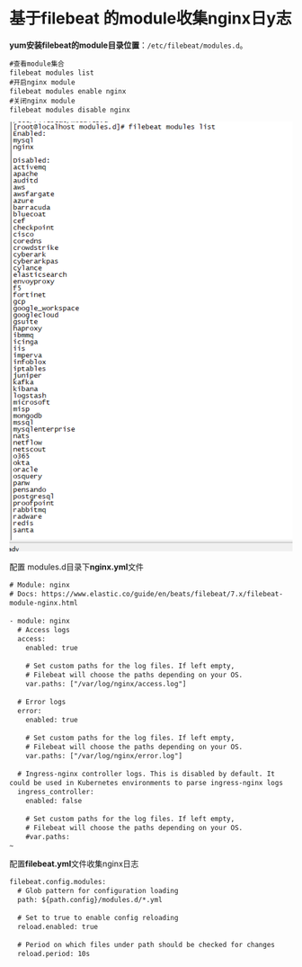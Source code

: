 # 基于filebeat 的module收集nginx日y志

**yum安装filebeat的module目录位置**：`/etc/filebeat/modules.d`。

```
#查看module集合
filebeat modules list 
#开启nginx module
filebeat modules enable nginx
#关闭nginx module
filebeat modules disable nginx
```

![image-20210930113847641](https://raw.githubusercontent.com/Peanut-tdd/Picture/main/image-20210930113847641.png)

配置 modules.d目录下**nginx.yml**文件

```
# Module: nginx
# Docs: https://www.elastic.co/guide/en/beats/filebeat/7.x/filebeat-module-nginx.html

- module: nginx
  # Access logs
  access:
    enabled: true 

    # Set custom paths for the log files. If left empty,
    # Filebeat will choose the paths depending on your OS.
    var.paths: ["/var/log/nginx/access.log"]

  # Error logs
  error:
    enabled: true

    # Set custom paths for the log files. If left empty,
    # Filebeat will choose the paths depending on your OS.
    var.paths: ["/var/log/nginx/error.log"]

  # Ingress-nginx controller logs. This is disabled by default. It could be used in Kubernetes environments to parse ingress-nginx logs
  ingress_controller:
    enabled: false

    # Set custom paths for the log files. If left empty,
    # Filebeat will choose the paths depending on your OS.
    #var.paths:
~               
```



配置**filebeat.yml**文件收集nginx日志

```
filebeat.config.modules:
  # Glob pattern for configuration loading
  path: ${path.config}/modules.d/*.yml

  # Set to true to enable config reloading
  reload.enabled: true

  # Period on which files under path should be checked for changes
  reload.period: 10s
  
  
  
  
```





